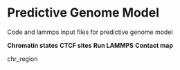 # Predictive Genome Model
Code and lammps input files for predictive genome model

**Chromatin states**
**CTCF sites**
**Run LAMMPS**
**Contact map**



chr_region
